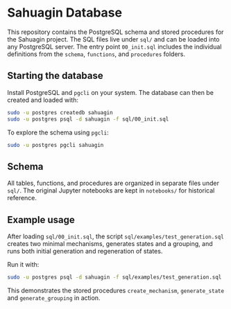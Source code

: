 # Sahuagin Database

This repository contains the PostgreSQL schema and stored procedures for the Sahuagin project. The SQL files live under `sql/` and can be loaded into any PostgreSQL server. The entry point `00_init.sql` includes the individual definitions from the `schema`, `functions`, and `procedures` folders.

## Starting the database

Install PostgreSQL and `pgcli` on your system. The database can then be created
and loaded with:

```bash
sudo -u postgres createdb sahuagin
sudo -u postgres psql -d sahuagin -f sql/00_init.sql
```

To explore the schema using `pgcli`:

```bash
sudo -u postgres pgcli sahuagin
```

## Schema

All tables, functions, and procedures are organized in separate files under `sql/`. The original Jupyter notebooks are kept in `notebooks/` for historical reference.

## Example usage

After loading `sql/00_init.sql`, the script `sql/examples/test_generation.sql`
creates two minimal mechanisms, generates states and a grouping, and runs both
initial generation and regeneration of states.

Run it with:

```bash
sudo -u postgres psql -d sahuagin -f sql/examples/test_generation.sql
```

This demonstrates the stored procedures `create_mechanism`, `generate_state`
and `generate_grouping` in action.
